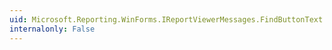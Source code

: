```yaml
---
uid: Microsoft.Reporting.WinForms.IReportViewerMessages.FindButtonText
internalonly: False
---
```


